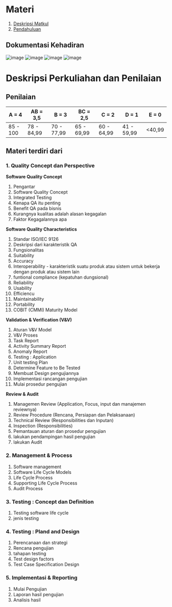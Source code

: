 # Materi
1. [Deskripsi Matkul](https://github.com/rplulbi/SQA/blob/main/Chapter1/1.%20deskripsimatkul.md)
2. [Pendahuluan](https://github.com/rplulbi/SQA/blob/main/Chapter1/2.%20Pengantar.md)

## Dokumentasi Kehadiran
![image](https://github.com/rplulbi/SQA/assets/15622730/821c7a9f-717b-4fc9-aaff-0ee5e3947822)
![image](https://github.com/rplulbi/SQA/assets/15622730/5da3f6d8-4c83-4eae-950d-dc102f176c42)
![image](https://github.com/rplulbi/SQA/assets/15622730/1fc311f2-d447-440e-9951-c227d36aebe1)
![image](https://github.com/rplulbi/SQA/assets/15622730/d85884f2-70f4-49c3-aeeb-3444b0f3117c)

# Deskripsi Perkuliahan dan Penilaian
## Penilaian 
| A = 4 | AB = 3,5 | B = 3 | BC = 2,5 |C = 2 |D = 1 | E = 0|
| -------- | -------- | -------- | -------- |-------- |-------- |-------- |
| 85 - 100 | 78 - 84,99 | 70 - 77,99 | 65 - 69,99 | 60 - 64,99 | 41 - 59,99 | <40,99|

## Materi terdiri dari
### 1. Quality Concept dan Perspective
**Software Quality Concept**
1. Pengantar
2. Software Quality Concept
3. Integrated Testing
4. Kenapa QA itu penting
5. Benefit QA pada bisnis
6. Kurangnya kualitas adalah alasan kegagalan
7. Faktor Kegagalannya apa

**Software Quality Characteristics**
1. Standar ISO/IEC 9126
2. Deskripsi dari karakteristik QA
3. Fungsionalitas
4. Suitability
5. Accuracy
6. Interoperability - karakteristik suatu produk atau sistem untuk bekerja dengan produk atau sistem lain
7. funtional compliance (kepatuhan dungsional)
8. Reliability
9. Usability
10. Efficiencu
11. Maintainability
12. Portability
13. COBIT (CMMI) Maturity Model

**Validation & Verification (V&V)**
1. Aturan V&V Model
2. V&V Proses
3. Task Report
4. Activity Summary Report
5. Anomaly Report
6. Testing : Application
7. Unit testing Plan
8. Determine Feature to Be Tested
9. Membuat Design pengujiannya
10. Implementasi rancangan pengujian
11. Mulai prosedur pengujian

**Review & Audit**
1. Managemen Review (Application, Focus, input dan manajemen reviewnya)
2. Review Procedure (Rencana, Persiapan dan Pelaksanaan)
3. Technical Review (Responsibilities dan Inputan)
4. Inspection (Responsibilities)
5. Pemantauan aturan dan prosedur pengujian
6. lakukan pendampingan hasil pengujian
7. lakukan Audit

### 2. Management & Process
1. Software management
2. Software Life Cycle Models
3. Life Cycle Process
4. Supporting Life Cycle Process
5. Audit Process

### 3. Testing : Concept dan Definition
1. Testing software life cycle
2. jenis testing

### 4. Testing : Pland and Design
1. Perencanaan dan strategi
2. Rencana pengujian
3. tahapan testing
4. Test design factors
5. Test Case Specification Design

### 5. Implementasi & Reporting
1. Mulai Pengujian
2. Laporan hasil pengujian
3. Analisis hasil





